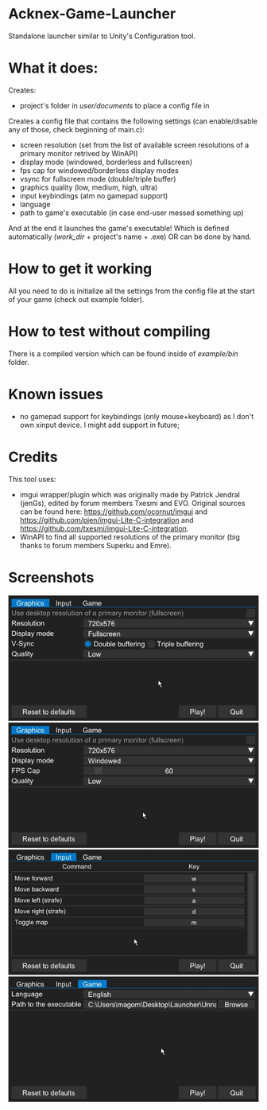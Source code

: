 # Acknex-Game-Launcher

Standalone launcher similar to Unity's Configuration tool.

# What it does:
Creates:
- project's folder in *user/documents* to place a config file in

Creates a config file that contains the following settings (can enable/disable any of those, check beginning of main.c):
- screen resolution (set from the list of available screen resolutions of a primary monitor retrived by WinAPI)
- display mode (windowed, borderless and fullscreen)
- fps cap for windowed/borderless display modes
- vsync for fullscreen mode (double/triple buffer)
- graphics quality (low, medium, high, ultra)
- input keybindings (atm no gamepad support)
- language
- path to game's executable (in case end-user messed something up)

And at the end it launches the game's executable! Which is defined automatically (*work_dir* + project's name + .exe) OR can be done by hand.

# How to get it working
All you need to do is initialize all the settings from the config file at the start of your game (check out example folder).

# How to test without compiling
There is a compiled version which can be found inside of *example/bin* folder.

# Known issues
- no gamepad support for keybindings (only mouse+keyboard) as I don't own xinput device. I might add support in future;

# Credits
This tool uses:
- imgui wrapper/plugin which was originally made by Patrick Jendral (jenGs), edited by forum members Txesmi and EVO. Original sources can be found here: https://github.com/ocornut/imgui and https://github.com/pjen/imgui-Lite-C-integration and https://github.com/txesmi/imgui-Lite-C-integration.
- WinAPI to find all supported resolutions of the primary monitor (big thanks to forum members Superku and Emre).

# Screenshots
![Alt text](https://github.com/3RUN/Acknex-Game-Launcher/blob/main/screenshots/shot_0.jpg?raw=true "Preview.")
![Alt text](https://github.com/3RUN/Acknex-Game-Launcher/blob/main/screenshots/shot_1.jpg?raw=true "Preview 1.")
![Alt text](https://github.com/3RUN/Acknex-Game-Launcher/blob/main/screenshots/shot_2.jpg?raw=true "Preview 2.")
![Alt text](https://github.com/3RUN/Acknex-Game-Launcher/blob/main/screenshots/shot_3.jpg?raw=true "Preview 3.")
